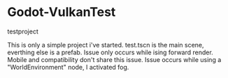 # Godot-VulkanTest
testproject

This is only a simple project i've started. test.tscn is the main scene, everthing else is a prefab.
Issue only occurs while ising forward render. Mobile and compatibility don't share this issue.
Issue occurs while using a "WorldEnvironment" node, I activated fog.

